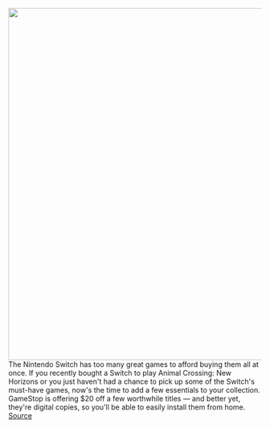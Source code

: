 <img src='https://cdn.vox-cdn.com/thumbor/qouj8AIig9a3jf67-cK7W7gSaAU=/0x0:1920x1080/1200x800/filters:focal(1046x408:1352x714)/cdn.vox-cdn.com/uploads/chorus_image/image/66609101/NintendoSwitch_TLOZBreathoftheWild_Presentation2017_scrn34_png_jpgcopy.0.jpg' width='700px' /><br/>
The Nintendo Switch has too many great games to afford buying them all at once. If you recently bought a Switch to play Animal Crossing: New Horizons or you just haven't had a chance to pick up some of the Switch's must-have games, now's the time to add a few essentials to your collection. GameStop is offering $20 off a few worthwhile titles — and better yet, they're digital copies, so you'll be able to easily install them from home.
<a href='https://www.theverge.com/good-deals/2020/4/6/21209512/legend-of-zelda-breath-of-the-wild-nintendo-switch-earphones-game-deals'> Source <a/>